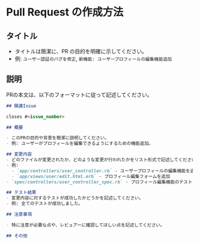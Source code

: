 # Pull Request の作成方法

## タイトル

- タイトルは簡潔に、PR の目的を明確に示してください。
- 例: `ユーザー認証のバグを修正`, `新機能: ユーザープロフィールの編集機能追加`

## 説明

PRの本文は、以下のフォーマットに従って記述してください。

```md
## 関連Issue

closes #<issue_number>

## 概要

- このPRの目的や背景を簡潔に説明してください。
- 例: ユーザーがプロフィールを編集できるようにするための機能追加。

## 変更内容
- どのファイルが変更されたか、どのような変更が行われたかをリスト形式で記述してください。
- 例:
  - `app/controllers/user_controller.rb` - ユーザープロフィールの編集機能を追加
  - `app/views/user/edit.html.erb` - プロフィール編集フォームを追加 
- `spec/controllers/user_controller_spec.rb` - プロフィール編集機能のテストを追加

## テスト結果
- 変更内容に対するテストが成功したかどうかを記述してください。
- 例: 全てのテストが成功しました。

## 注意事項

- 特に注意が必要な点や、レビュアーに確認してほしい点を記述してください。

## その他

```